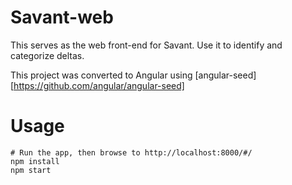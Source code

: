 # Savant-web
This serves as the web front-end for Savant. Use it to identify and
categorize deltas.

This project was converted to Angular using
[angular-seed][https://github.com/angular/angular-seed]

# Usage
```
# Run the app, then browse to http://localhost:8000/#/
npm install
npm start
```
